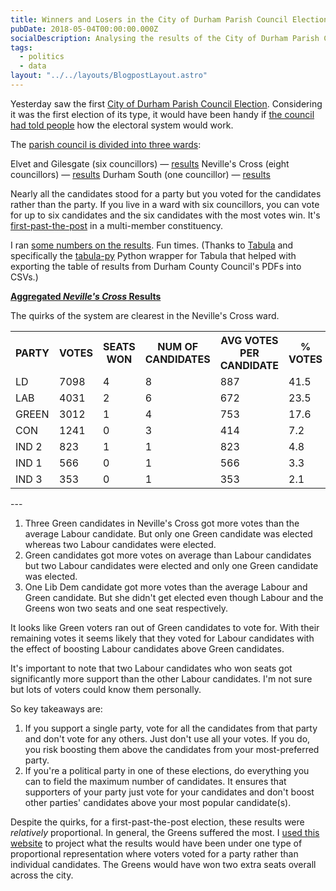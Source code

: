 ```yaml
---
title: Winners and Losers in the City of Durham Parish Council Election
pubDate: 2018-05-04T00:00:00.000Z
socialDescription: Analysing the results of the City of Durham Parish Council Election 2018
tags:
  - politics
  - data
layout: "../../layouts/BlogpostLayout.astro"
---
```


Yesterday saw the first [City of Durham Parish Council Election](https://www.durham.gov.uk/durhamcityelection). Considering it was the first election of its type, it would have been handy if [the council had told people](https://twitter.com/_edjw/status/991946855562076160) how the electoral system would work.

The [parish council is divided into three wards](https://www.durham.gov.uk/media/24199/Community-Governance-Review-City-of-Durham-Parish-Boundary-and-Wards/pdf/CityOfDurhamParishBoundaryAndWards2017.pdf):

Elvet and Gilesgate (six councillors) — [results](https://www.durham.gov.uk/media/24668/Declaration-of-Result-City-of-Durham-Parish-Elvet-and-Gilesgate-Ward/pdf/DeclarationOfResult-CityOfDurhamElvetAndGilesgateWard.pdf)
Neville's Cross (eight councillors) — [results](https://www.durham.gov.uk/media/24669/Declaration-of-Result-City-of-Durham-Parish-Nevilles-Cross-Ward/pdf/DeclarationOfResult-CityOfDurhamNevillesCrossWard1.pdf)
Durham South (one councillor) — [results](https://www.durham.gov.uk/media/24667/Declaration-of-Result-City-of-Durham-Parish-Durham-South-Ward/pdf/DeclarationOfResult-CityOfDurhamDurhamSouthWard.pdf)

Nearly all the candidates stood for a party but you voted for the candidates rather than the party. If you live in a ward with six councillors, you can vote for up to six candidates and the six candidates with the most votes win. It's [first-past-the-post](https://en.wikipedia.org/wiki/First-past-the-post_voting) in a multi-member constituency.

I ran [some numbers on the results](https://docs.google.com/spreadsheets/d/1Zd9AObNK9Lg9brqe4iERKLBiPNTHiYNtGNFHWOtvqRo/edit?usp=sharing). Fun times.
(Thanks to [Tabula](https://github.com/tabulapdf/tabula) and specifically the [tabula-py](https://github.com/chezou/tabula-py) Python wrapper for Tabula that helped with exporting the table of results from Durham County Council's PDFs into CSVs.)

[**Aggregated _Neville's Cross_ Results**](https://www.durham.gov.uk/media/24669/Declaration-of-Result-City-of-Durham-Parish-Nevilles-Cross-Ward/pdf/DeclarationOfResult-CityOfDurhamNevillesCrossWard1.pdf)

The quirks of the system are clearest in the Neville's Cross ward.

<!-- <style type="text/css">
.tg {
border-collapse: collapse;
border-spacing: 0;
}

.tg td {
overflow: hidden;
word-break: normal;
border-color: black;
}

.tg th {
padding: 10px 5px;
border-style: solid;
border-width: 1px;
overflow: hidden;
word-break: normal;
border-color: black;
}

.tg .tg-2ag8 {
background-color: #1465b6;
vertical-align: top
}

.tg .tg-9hbo {
font-weight: bold;
vertical-align: top
}

.tg .tg-4hfa {
background-color: #fffe65;
vertical-align: top
}

.tg .tg-q9qv {
background-color: #fe0000;
vertical-align: top
}

.tg .tg-y0xi {
background-color: #32cb00;
vertical-align: top
}

.tg .tg-le8v {
background-color: #c0c0c0;
vertical-align: top
}
</style> -->

<table class="tg">
<tr>
<th class="tg-9hbo">PARTY</th>
<th class="tg-9hbo">VOTES</th>
<th class="tg-9hbo">SEATS WON</th>
<th class="tg-9hbo">NUM OF CANDIDATES</th>
<th class="tg-9hbo">AVG VOTES PER CANDIDATE</th>
<th class="tg-9hbo">% VOTES</th>
<th class="tg-9hbo">% SEATS</th>
</tr>
<tr>
<td class="tg-4hfa">LD</td>
<td class="tg-4hfa">7098</td>
<td class="tg-4hfa">4</td>
<td class="tg-4hfa">8</td>
<td class="tg-4hfa">887</td>
<td class="tg-4hfa">41.5</td>
<td class="tg-4hfa">50</td>
</tr>
<tr>
<td class="tg-q9qv">LAB</td>
<td class="tg-q9qv">4031</td>
<td class="tg-q9qv">2</td>
<td class="tg-q9qv">6</td>
<td class="tg-q9qv">672</td>
<td class="tg-q9qv">23.5</td>
<td class="tg-q9qv">25</td>
</tr>
<tr>
<td class="tg-y0xi">GREEN</td>
<td class="tg-y0xi">3012</td>
<td class="tg-y0xi">1</td>
<td class="tg-y0xi">4</td>
<td class="tg-y0xi">753</td>
<td class="tg-y0xi">17.6</td>
<td class="tg-y0xi">12.5</td>
</tr>
<tr>
<td class="tg-2ag8">CON</td>
<td class="tg-2ag8">1241</td>
<td class="tg-2ag8">0</td>
<td class="tg-2ag8">3</td>
<td class="tg-2ag8">414</td>
<td class="tg-2ag8">7.2</td>
<td class="tg-2ag8">0</td>
</tr>
<tr>
<td class="tg-le8v">IND 2</td>
<td class="tg-le8v">823</td>
<td class="tg-le8v">1</td>
<td class="tg-le8v">1</td>
<td class="tg-le8v">823</td>
<td class="tg-le8v">4.8</td>
<td class="tg-le8v">12.5</td>
</tr>
<tr>
<td class="tg-le8v">IND 1</td>
<td class="tg-le8v">566</td>
<td class="tg-le8v">0</td>
<td class="tg-le8v">1</td>
<td class="tg-le8v">566</td>
<td class="tg-le8v">3.3</td>
<td class="tg-le8v">0</td>
</tr>
<tr>
<td class="tg-le8v">IND 3</td>
<td class="tg-le8v">353</td>
<td class="tg-le8v">0</td>
<td class="tg-le8v">1</td>
<td class="tg-le8v">353</td>
<td class="tg-le8v">2.1</td>
<td class="tg-le8v">0</td>
</tr>
</table>
---

1. Three Green candidates in Neville's Cross got more votes than the average Labour candidate. But only one Green candidate was elected whereas two Labour candidates were elected.
2. Green candidates got more votes on average than Labour candidates but two Labour candidates were elected and only one Green candidate was elected.
3. One Lib Dem candidate got more votes than the average Labour and Green candidate. But she didn't get elected even though Labour and the Greens won two seats and one seat respectively.

It looks like Green voters ran out of Green candidates to vote for. With their remaining votes it seems likely that they voted for Labour candidates with the effect of boosting Labour candidates above Green candidates.

It's important to note that two Labour candidates who won seats got significantly more support than the other Labour candidates. I'm not sure but lots of voters could know them personally.

So key takeaways are:

1. If you support a single party, vote for all the candidates from that party and don't vote for any others. Just don't use all your votes. If you do, you risk boosting them above the candidates from your most-preferred party.
2. If you're a political party in one of these elections, do everything you can to field the maximum number of candidates. It ensures that supporters of your party just vote for your candidates and don't boost other parties' candidates above your most popular candidate(s).

Despite the quirks, for a first-past-the-post election, these results were _relatively_ proportional. In general, the Greens suffered the most. I [used this website](http://www.dhondt.eu/js/) to project what the results would have been under one type of proportional representation where voters voted for a party rather than individual candidates. The Greens would have won two extra seats overall across the city.
